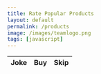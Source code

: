 ```yaml
---
title: Rate Popular Products
layout: default
permalink: /products
image: /images/teamlogo.png
tags: [javascript]
---
```


<!-- HTML table fragment for page -->
<table>
  <thead>
  <tr>
    <th>Joke</th>
    <th>Buy</th>
    <th>Skip</th>
  </tr>
  </thead>
  <tbody id="result">
    <!-- javascript generated data -->
  </tbody>
</table>

<!-- Script is layed out in a sequence (without a function) and will execute when page is loaded -->
<script>

  // prepare HTML defined "result" container for new output
  const resultContainer = document.getElementById("result");

  // keys for joke reactions
  const BUY = "Buy";
  const SKIP = "Skip";

  // prepare fetch urls
  // const url = "https://flask.nighthawkcodingsociety.com/api/jokes";
  const url = "https://vase.nighthawkcoders.tk/api/products/";
  const get_url = url +"/";
  const buy_url = url + "/buy/";  
  const skip_url = url + "/skip/";  

  // prepare fetch GET options
  const options = {
    method: 'GET', // *GET, POST, PUT, DELETE, etc.
    mode: 'cors', // no-cors, *cors, same-origin
    cache: 'default', // *default, no-cache, reload, force-cache, only-if-cached
    credentials: 'same-origin', // include, same-origin, omit
    headers: {
      'Content-Type': 'application/json'
      // 'Content-Type': 'application/x-www-form-urlencoded',
    },
  };
  // prepare fetch PUT options, clones with JS Spread Operator (...)
  const put_options = {...options, method: 'PUT'}; // clones and replaces method

  // fetch the API
  fetch(get_url, options)
    // response is a RESTful "promise" on any successful fetch
    .then(response => {
      // check for response errors
      if (response.status !== 200) {
          error('GET API response failure: ' + response.status);
          return;
      }
      // valid response will have JSON data
      response.json().then(data => {
          console.log(data);
          for (const row of data) {
            // make "tr element" for each "row of data"
            const tr = document.createElement("tr");
            
            // td for joke cell
            const joke = document.createElement("td");
              joke.innerHTML = row.id + ". " + row.joke;  // add fetched data to innerHTML

            // td for buy cell with onclick actions
            const buy = document.createElement("td");
              const buy_but = document.createElement('button');
              buy_but.id = BUY+row.id   // establishes a buy JS id for cell
              buy_but.innerHTML = row.buy;  // add fetched "buy count" to innerHTML
              buy_but.onclick = function () {
                // onclick function call with "like parameters"
                reaction(BUY, like_url+row.id, buy_but.id);  
              };
              buy.appendChild(buy_but);  // add "buy button" to buy cell

            // td for skip cell with onclick actions
            const skip = document.createElement("td");
              const skip_but = document.createElement('button');
              skip_but.id = SKIP+row.id  // establishes a skip JS id for cell
              skip_but.innerHTML = row.skip;  // add fetched "skip count" to innerHTML
              skip_but.onclick = function () {
                // onclick function call with "skip parameters"
                reaction(SKIP, skip_url+row.id, skip_but.id);  
              };
              skip.appendChild(skip_but);  // add "skip button" to skip cell
             
            // this builds ALL td's (cells) into tr (row) element
            tr.appendChild(joke);
            tr.appendChild(buy);
            tr.appendChild(skip);

            // this adds all the tr (row) work above to the HTML "result" container
            resultContainer.appendChild(tr);
          }
      })
  })
  // catch fetch errors (ie Nginx ACCESS to server blocked)
  .catch(err => {
    error(err + " " + get_url);
  });

  // Reaction function to likes or skips user actions
  function reaction(type, put_url, elemID) {

    // fetch the API
    fetch(put_url, put_options)
    // response is a RESTful "promise" on any successful fetch
    .then(response => {
      // check for response errors
      if (response.status !== 200) {
          error("PUT API response failure: " + response.status)
          return;  // api failure
      }
      // valid response will have JSON data
      response.json().then(data => {
          console.log(data);
          // Likes or skips updated/incremented
          if (type === BUY) // like data element
            document.getElementById(elemID).innerHTML = data.buy;  // fetched buy data assigned to buy Document Object Model (DOM)
          else if (type === SKIP) // skip data element
            document.getElementById(elemID).innerHTML = data.skip;  // fetched skip data assigned to skip Document Object Model (DOM)
          else
            error("unknown type: " + type);  // should never occur
      })
    })
    // catch fetch errors (ie Nginx ACCESS to server blocked)
    .catch(err => {
      error(err + " " + put_url);
    });
    
  }

  // Something went wrong with actions or responses
  function error(err) {
    // log as Error in console
    console.error(err);
    // append error to resultContainer
    const tr = document.createElement("tr");
    const td = document.createElement("td");
    td.innerHTML = err;
    tr.appendChild(td);
    resultContainer.appendChild(tr);
  }

</script>
